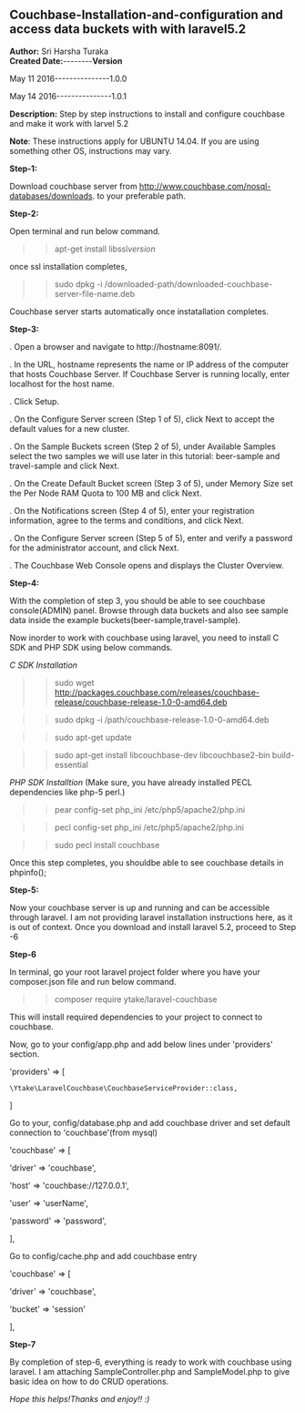 Couchbase-Installation-and-configuration and access data buckets with with laravel5.2
-------------------------------------------------------------------------------------
**Author:** Sri Harsha Turaka                
**Created Date:**--------**Version**
  
  May 11 2016---------------1.0.0    
  
  May 14 2016---------------1.0.1
  
**Description:** Step by step instructions to install and configure couchbase and make it work with larvel 5.2



**Note**: These instructions apply for UBUNTU 14.04. If you are using something other OS, instructions may vary. 

**Step-1:**

Download couchbase server from http://www.couchbase.com/nosql-databases/downloads. to your preferable path. 

**Step-2:** 

Open terminal and run below command. 
>> apt-get install libssl*version*

once ssl installation completes,

>> sudo dpkg -i /downloaded-path/downloaded-couchbase-server-file-name.deb

Couchbase server starts automatically once instatallation completes. 

**Step-3:**
 
 . Open a browser and navigate to http://hostname:8091/.
 
 . In the URL, hostname represents the name or IP address of the computer that hosts Couchbase Server. If Couchbase Server is running locally,   enter localhost for the host name.
 
 . Click Setup.
 
 . On the Configure Server screen (Step 1 of 5), click Next to accept the default values for a new cluster.
 
 . On the Sample Buckets screen (Step 2 of 5), under Available Samples select the two samples we will use later in this tutorial: beer-sample and travel-sample and click Next.
 
 . On the Create Default Bucket screen (Step 3 of 5), under Memory Size set the Per Node RAM Quota to 100 MB and click Next.
 
 . On the Notifications screen (Step 4 of 5), enter your registration information, agree to the terms and conditions, and click Next.
 
 . On the Configure Server screen (Step 5 of 5), enter and verify a password for the administrator account, and click Next.
 
 . The Couchbase Web Console opens and displays the Cluster Overview.
 
 **Step-4:**
 
 With the completion of step 3, you should be able to see couchbase console(ADMIN) panel. Browse through data buckets and also 
 see sample data inside the example buckets(beer-sample,travel-sample). 
 
 Now inorder to work with couchbase using laravel, you need to install C SDK and PHP SDK using below commands. 
 
 *C SDK Installation*
 >> sudo wget http://packages.couchbase.com/releases/couchbase-release/couchbase-release-1.0-0-amd64.deb 
 
 >> sudo dpkg -i /path/couchbase-release-1.0-0-amd64.deb
 
 >> sudo apt-get update
 
 >> sudo apt-get install libcouchbase-dev libcouchbase2-bin build-essential
 
 *PHP SDK Installtion* (Make sure, you have already installed PECL dependencies like php-5 perl.)
 
 >> pear config-set php_ini /etc/php5/apache2/php.ini
 
 >> pecl config-set php_ini /etc/php5/apache2/php.ini
 
 >> sudo pecl install couchbase 
 
 Once this step completes, you shouldbe able to see couchbase details in phpinfo(); 
 
 
 **Step-5:**
 
 Now your couchbase server is up and running and can be accessible through laravel. I am not providing 
 laravel installation instructions here, as it is out of context. Once you download and install laravel 5.2, proceed to Step -6
 
 **Step-6**
 
 In terminal, go your root laravel project folder where you have your composer.json file and run below command.
 
 >> composer require ytake/laravel-couchbase
 
 This will install required dependencies to your project to connect to couchbase. 
 
 Now, go to your config/app.php and add below lines under 'providers' section. 
 
 'providers' => [
 
    \Ytake\LaravelCouchbase\CouchbaseServiceProvider::class,
    
]

Go to your, config/database.php and add couchbase driver and set default connection to 'couchbase'(from mysql)

'couchbase' => [

   'driver' => 'couchbase',
   
   'host' => 'couchbase://127.0.0.1',
   
   'user' => 'userName',
   
   'password' => 'password',
   
],

Go to config/cache.php and add couchbase entry

'couchbase' => [

   'driver' => 'couchbase',
   
   'bucket' => 'session'
   
],


**Step-7**

By completion of step-6, everything is ready to work with couchbase using laravel. I am attaching SampleController.php and 
SampleModel.php to give basic idea on how to do CRUD operations. 


*Hope this helps!Thanks and enjoy!! :)* 



 
 
 
 
 
 






